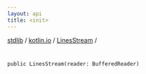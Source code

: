 ```yaml
---
layout: api
title: <init>
---
```

[stdlib](../../index.md) / [kotlin.io](../index.md) / [LinesStream](index.md) / [<init>](_init_.md)

# <init>

```
public LinesStream(reader: BufferedReader)
```

